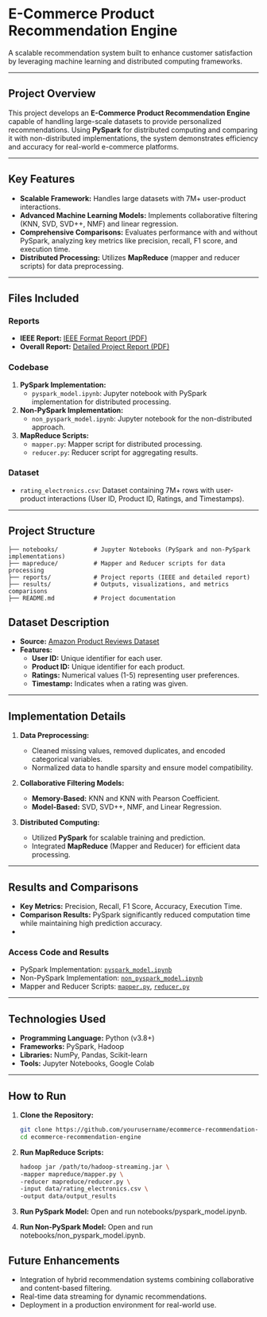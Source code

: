 # E-Commerce Product Recommendation Engine  
A scalable recommendation system built to enhance customer satisfaction by leveraging machine learning and distributed computing frameworks.

---

## Project Overview  
This project develops an **E-Commerce Product Recommendation Engine** capable of handling large-scale datasets to provide personalized recommendations. Using **PySpark** for distributed computing and comparing it with non-distributed implementations, the system demonstrates efficiency and accuracy for real-world e-commerce platforms.  

---

## Key Features  
- **Scalable Framework:** Handles large datasets with 7M+ user-product interactions.  
- **Advanced Machine Learning Models:** Implements collaborative filtering (KNN, SVD, SVD++, NMF) and linear regression.  
- **Comprehensive Comparisons:** Evaluates performance with and without PySpark, analyzing key metrics like precision, recall, F1 score, and execution time.  
- **Distributed Processing:** Utilizes **MapReduce** (mapper and reducer scripts) for data preprocessing.  

---

## Files Included  
### Reports  
- **IEEE Report:** [IEEE Format Report (PDF)](https://github.com/Jaffer74/E-Commerce-Product-Recommendation-Engine-Enhancing-Customer-Online-Shopping-Experience/blob/main/Reports/E%20Commerce%20Product%20Recommendation%20Engine_Report(IEEE).pdf)  
- **Overall Report:** [Detailed Project Report (PDF)](https://github.com/Jaffer74/E-Commerce-Product-Recommendation-Engine-Enhancing-Customer-Online-Shopping-Experience/blob/main/Reports/ProjectReport_overall.pdf)  

### Codebase  
1. **PySpark Implementation:**  
   - `pyspark_model.ipynb`: Jupyter notebook with PySpark implementation for distributed processing.  
2. **Non-PySpark Implementation:**  
   - `non_pyspark_model.ipynb`: Jupyter notebook for the non-distributed approach.  
3. **MapReduce Scripts:**  
   - `mapper.py`: Mapper script for distributed processing.  
   - `reducer.py`: Reducer script for aggregating results.

### Dataset  
- `rating_electronics.csv`: Dataset containing 7M+ rows with user-product interactions (User ID, Product ID, Ratings, and Timestamps).  

---

## Project Structure  
```plaintext
├── notebooks/          # Jupyter Notebooks (PySpark and non-PySpark implementations)  
├── mapreduce/          # Mapper and Reducer scripts for data processing  
├── reports/            # Project reports (IEEE and detailed report)  
├── results/            # Outputs, visualizations, and metrics comparisons  
├── README.md           # Project documentation  
```
## Dataset Description  
- **Source:** [Amazon Product Reviews Dataset](https://www.kaggle.com/datasets/saurav9786/amazon-product-reviews/data)  
- **Features:**
  - **User ID:** Unique identifier for each user.  
  - **Product ID:** Unique identifier for each product.  
  - **Ratings:** Numerical values (1-5) representing user preferences.  
  - **Timestamp:** Indicates when a rating was given.  

---

## Implementation Details  
1. **Data Preprocessing:**  
   - Cleaned missing values, removed duplicates, and encoded categorical variables.  
   - Normalized data to handle sparsity and ensure model compatibility.  

2. **Collaborative Filtering Models:**  
   - **Memory-Based:** KNN and KNN with Pearson Coefficient.  
   - **Model-Based:** SVD, SVD++, NMF, and Linear Regression.  

3. **Distributed Computing:**  
   - Utilized **PySpark** for scalable training and prediction.  
   - Integrated **MapReduce** (Mapper and Reducer) for efficient data processing.

---

## Results and Comparisons  
- **Key Metrics:** Precision, Recall, F1 Score, Accuracy, Execution Time.  
- **Comparison Results:** PySpark significantly reduced computation time while maintaining high prediction accuracy.
- 

### Access Code and Results  
- PySpark Implementation: [`pyspark_model.ipynb`](notebooks/pyspark_model.ipynb)  
- Non-PySpark Implementation: [`non_pyspark_model.ipynb`](notebooks/non_pyspark_model.ipynb)  
- Mapper and Reducer Scripts: [`mapper.py`](mapreduce/mapper.py), [`reducer.py`](mapreduce/reducer.py)  

---

## Technologies Used  
- **Programming Language:** Python (v3.8+)  
- **Frameworks:** PySpark, Hadoop  
- **Libraries:** NumPy, Pandas, Scikit-learn  
- **Tools:** Jupyter Notebooks, Google Colab  

---

## How to Run  
1. **Clone the Repository:**  
   ```bash
   git clone https://github.com/yourusername/ecommerce-recommendation-engine.git
   cd ecommerce-recommendation-engine
    ```
   
2. **Run MapReduce Scripts:**
    ```bash
    hadoop jar /path/to/hadoop-streaming.jar \
    -mapper mapreduce/mapper.py \
    -reducer mapreduce/reducer.py \
    -input data/rating_electronics.csv \
    -output data/output_results
    ```
3. **Run PySpark Model:**
   Open and run notebooks/pyspark_model.ipynb.


4. **Run Non-PySpark Model:**
   Open and run notebooks/non_pyspark_model.ipynb.

## Future Enhancements  
- Integration of hybrid recommendation systems combining collaborative and content-based filtering.  
- Real-time data streaming for dynamic recommendations.  
- Deployment in a production environment for real-world use.

